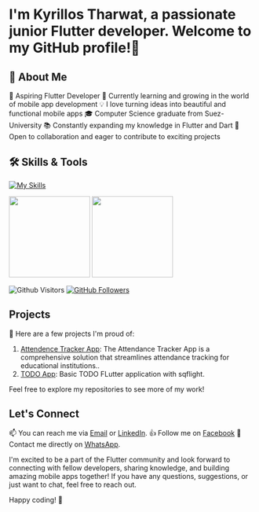 # I'm Kyrillos Tharwat, a passionate junior Flutter developer. Welcome to my GitHub profile!👋

## 🚀 About Me

🚀 Aspiring Flutter Developer
🌱 Currently learning and growing in the world of mobile app development
💡 I love turning ideas into beautiful and functional mobile apps
🎓 Computer Science graduate from Suez-University
📚 Constantly expanding my knowledge in Flutter and Dart
🤝 Open to collaboration and eager to contribute to exciting projects

## 🛠 Skills & Tools

[![My Skills](https://skillicons.dev/icons?i=flutter,dart,java,androidstudio,vscode,firebase,git,github,py,md,postman,cs,html,css,js,sqlite&perline=15&theme=dark)](https://skillicons.dev)

<p>
<img src="https://github-readme-stats.vercel.app/api?username=kyrillosTharwat&count_private=true&show_icons=true&theme=dark&include_all_commits=true&raw=true&border_radius=8" height="165em"/>
<img src="https://github-readme-stats.vercel.app/api/top-langs/?username=kyrillosTharwat&show_icons=true&layout=compact&cache_seconds=1800&langs_count=8&theme=dark&count_private=true&show_icons=true&border_radius=8" height="165em"/>
</p>

![Github Visitors](https://komarev.com/ghpvc/?username=kyrillosTharwat&label=PROFILE+VIEWS)
[![GitHub Followers](https://img.shields.io/github/followers/kyrillosTharwat.svg?style=social&label=Followers)](https://github.com/kyrillosTharwat?tab=followers)

## Projects

📁 Here are a few projects I'm proud of:

1. [Attendence Tracker App](https://github.com/Mo7medSla7/attendance_tracker): The Attendance Tracker App is a comprehensive solution that streamlines attendance tracking for educational institutions..
2. [TODO App](https://github.com/kyrillosTharwat/ToDoApp): Basic TODO FLutter application with sqflight.

Feel free to explore my repositories to see more of my work!

## Let's Connect

📫 You can reach me via [Email](mailto:kekeshloso244@gmail.com) or [LinkedIn](www.linkedin.com/in/kyrillos-tharwat-346b6627b).
👍 Follow me on [Facebook](https://www.facebook.com/profile.php?id=100010830135601)
🤳 Contact me directly on [WhatsApp](http://wa.me/+201204153110).

I'm excited to be a part of the Flutter community and look forward to connecting with fellow developers, sharing knowledge, and building amazing mobile apps together! If you have any questions, suggestions, or just want to chat, feel free to reach out.

Happy coding! 🚀
